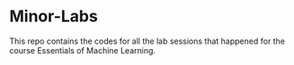 # Minor-Labs

This repo contains the codes for all the lab sessions that happened for the course Essentials of Machine Learning.
